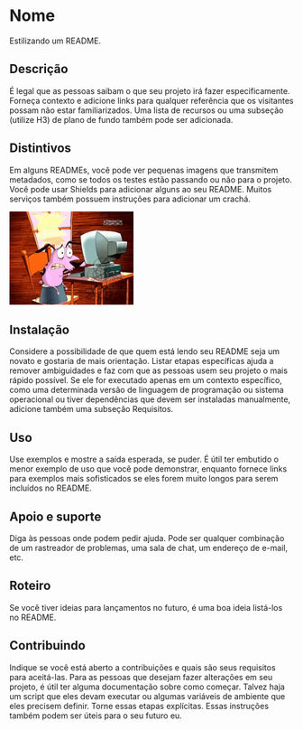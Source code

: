 # Nome
Estilizando um README.

## Descrição
É legal que as pessoas saibam o que seu projeto irá fazer especificamente. Forneça contexto e adicione links para qualquer referência que os visitantes possam não estar familiarizados. Uma lista de recursos ou uma subseção (utilize H3) de plano de fundo também pode ser adicionada. 

## Distintivos
Em alguns READMEs, você pode ver pequenas imagens que transmitem metadados, como se todos os testes estão passando ou não para o projeto. Você pode usar Shields para adicionar alguns ao seu README. Muitos serviços também possuem instruções para adicionar um crachá.

![Programando](https://github.com/wilcardoso13/repositorio/blob/master/programando.gif)

## Instalação
Considere a possibilidade de que quem está lendo seu README seja um novato e gostaria de mais orientação. Listar etapas específicas ajuda a remover ambiguidades e faz com que as pessoas usem seu projeto o mais rápido possível. Se ele for executado apenas em um contexto específico, como uma determinada versão de linguagem de programação ou sistema operacional ou tiver dependências que devem ser instaladas manualmente, adicione também uma subseção Requisitos.

## Uso
Use exemplos e mostre a saída esperada, se puder. É útil ter embutido o menor exemplo de uso que você pode demonstrar, enquanto fornece links para exemplos mais sofisticados se eles forem muito longos para serem incluídos no README.

## Apoio e suporte
Diga às pessoas onde podem pedir ajuda. Pode ser qualquer combinação de um rastreador de problemas, uma sala de chat, um endereço de e-mail, etc.

## Roteiro
Se você tiver ideias para lançamentos no futuro, é uma boa ideia listá-los no README.

## Contribuindo
Indique se você está aberto a contribuições e quais são seus requisitos para aceitá-las.
Para as pessoas que desejam fazer alterações em seu projeto, é útil ter alguma documentação sobre como começar. Talvez haja um script que eles devam executar ou algumas variáveis de ambiente que eles precisem definir. Torne essas etapas explícitas. Essas instruções também podem ser úteis para o seu futuro eu.






